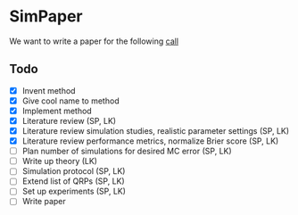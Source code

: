 # SimPaper

We want to write a paper for the following [call](https://onlinelibrary.wiley.com/page/journal/15214036/homepage/call_for_papers.html#neutralcomparisonstudies)

## Todo

- [x] Invent method
- [x] Give cool name to method
- [x] Implement method
- [x] Literature review (SP, LK)
- [x] Literature review simulation studies, realistic parameter settings (SP, LK)
- [x] Literature review performance metrics, normalize Brier score (SP, LK)
- [ ] Plan number of simulations for desired MC error (SP, LK)
- [ ] Write up theory (LK)
- [ ] Simulation protocol (SP, LK)
- [ ] Extend list of QRPs (SP, LK)
- [ ] Set up experiments (SP, LK)
- [ ] Write paper
